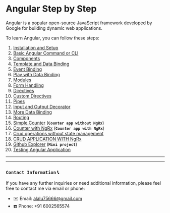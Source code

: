 # Angular Step by Step

Angular is a popular open-source JavaScript framework developed by Google for building dynamic web applications.

To learn Angular, you can follow these steps:

1. [Installation and Setup](https://github.com/alalUDDIN123/angular_practice/tree/installation_and_setup)
2. [Basic Angular Command or CLI](https://github.com/alalUDDIN123/angular_practice/tree/common_command)
3. [Components](https://github.com/alalUDDIN123/angular_practice/tree/components)
4. [Template and Data Binding](https://github.com/alalUDDIN123/angular_practice/tree/template_and_data_binding)
5. [Event Binding](https://github.com/alalUDDIN123/angular_practice/tree/event_binding)
6. [Play with Data Binding](https://github.com/alalUDDIN123/angular_practice/tree/play_with_data_binding)
7. [Modules](https://github.com/alalUDDIN123/angular_practice/tree/module)
8. [Form Handling](https://github.com/alalUDDIN123/angular_practice/tree/form_handling)
9. [Directives](https://github.com/alalUDDIN123/angular_practice/tree/directives)
10. [Custom Directives](https://github.com/alalUDDIN123/angular_practice/tree/custom_directive)
11. [Pipes](https://github.com/alalUDDIN123/angular_practice/tree/pipes)
12. [Input and Output Decorator](https://github.com/alalUDDIN123/angular_practice/tree/input_output_decorator)
13. [More Data Binding](https://github.com/alalUDDIN123/angular_practice/tree/more_data_binding)
14. [Routing](https://github.com/alalUDDIN123/angular_practice/tree/routing)
15. [Simple Counter](https://github.com/alalUDDIN123/angular_practice/tree/simple_counter) (**`Counter app without NgRx`**)
16. [Counter with NgRx](https://github.com/alalUDDIN123/angular_practice/tree/state_management_with_NgRx) (**`Counter app with NgRx`**)
17. [Crud operations without state management](https://github.com/alalUDDIN123/angular_practice/tree/crud_operation_without_state_management)
18. [CRUD APPLICATION WITH NgRx](https://github.com/alalUDDIN123/angular_practice/tree/advanced_state_management_with_NgRx) 
19. [Github Explorer](https://github.com/alalUDDIN123/angular_practice/tree/github_explorer) (**`Mini project`**)
20. [Testing Angular Application](https://github.com/alalUDDIN123/angular_practice/tree/testing_angular_application) 


---
---
### `Contact Information` 📞

If you have any further inquiries or need additional information, please feel free to contact me via email or phone:

- ✉️ Email: alalu75666@gmail.com
- ☎️ Phone: +91 6002565574